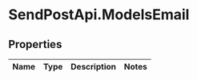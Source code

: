 # SendPostApi.ModelsEmail

## Properties
Name | Type | Description | Notes
------------ | ------------- | ------------- | -------------


